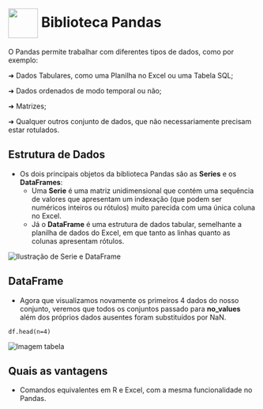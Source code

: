 <h1>
     <img align="center" width="60px" src="https://hermes.dio.me/courses/badge/dabc8205-4a91-473c-acbd-b310d8db3df2.png">
    <span>Biblioteca Pandas</span>
</h1>
O Pandas permite trabalhar com diferentes tipos de dados, como por exemplo: 

➜ Dados Tabulares, como uma Planilha no Excel ou uma Tabela SQL;

➜ Dados ordenados de modo temporal ou não;

➜ Matrizes;

➜ Qualquer outros conjunto de dados, que não necessariamente precisam estar rotulados. 

## Estrutura de Dados
- Os dois principais objetos da biblioteca Pandas são as **Series** e os **DataFrames**:
  - Uma **Serie** é uma matriz unidimensional que contém uma sequência de valores que apresentam um indexação (que podem ser numéricos inteiros ou rótulos) muito parecida com uma única coluna no Excel.
  - Já o **DataFrame** é uma estrutura de dados tabular, semelhante a planilha de dados do Excel, em que tanto as linhas quanto as colunas apresentam rótulos. 

![Ilustração de Serie e DataFrame](https://miro.medium.com/v2/resize:fit:600/0*Db1YPKqC1rz4MPzV.png)

## DataFrame
- Agora que visualizamos novamente os primeiros 4 dados do nosso conjunto, veremos que todos os conjuntos passado para **no_values** além dos próprios dados ausentes foram substituídos por NaN.

```
df.head(n=4)
```

![Imagem tabela](https://github.com/user-attachments/assets/b0bfd66a-bbb3-485f-bd54-793fc66e62cf)

## Quais as vantagens
- Comandos equivalentes em R e Excel, com a mesma funcionalidade no Pandas.
